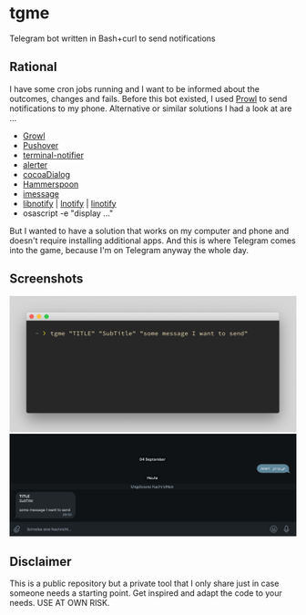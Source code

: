 # tgme
Telegram bot written in Bash+curl to send notifications

## Rational
I have some cron jobs running and I want to be informed about the outcomes, changes and fails.
Before this bot existed, I used [Prowl](https://www.prowlapp.com/) to send notifications to my phone.
Alternative or similar solutions I had a look at are ...

- [Growl](https://github.com/growl/growl)
- [Pushover](https://pushover.net/)
- [terminal-notifier](https://github.com/julienXX/terminal-notifier)
- [alerter](https://github.com/vjeantet/alerter)
- [cocoaDialog](https://github.com/cocoadialog/cocoadialog)
- [Hammerspoon](https://www.hammerspoon.org/docs/hs.messages.html)
- [imessage](https://github.com/linjunpop/imessage)
- [libnotify](https://github.com/GNOME/libnotify) | [lnotify](https://github.com/gabrield/lnotify) | [linotify](https://github.com/hoelzro/linotify)
- osascript -e "display ..."

But I wanted to have a solution that works on my computer and phone and doesn't require installing additional apps.
And this is where Telegram comes into the game, because I'm on Telegram anyway the whole day.

## Screenshots
![sending a message](send.png)
![receiving a message](receive.png)

## Disclaimer
This is a public repository but a private tool that I only share just in case someone needs a starting point.
Get inspired and adapt the code to your needs. USE AT OWN RISK.

